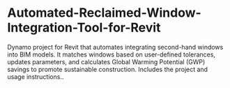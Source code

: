 # Automated-Reclaimed-Window-Integration-Tool-for-Revit
Dynamo project for Revit that automates integrating second-hand windows into BIM models. It matches windows based on user-defined tolerances, updates parameters, and calculates Global Warming Potential (GWP) savings to promote sustainable construction. Includes the project and usage instructions..
